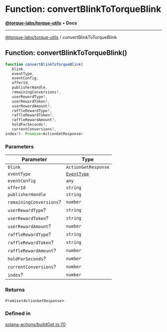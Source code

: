 # Function: convertBlinkToTorqueBlink

[**@torque-labs/torque-utils**](../) • **Docs**

***

[@torque-labs/torque-utils](../) / convertBlinkToTorqueBlink

## Function: convertBlinkToTorqueBlink()

```ts
function convertBlinkToTorqueBlink(
   blink, 
   eventType, 
   eventConfig, 
   offerId, 
   publisherHandle, 
   remainingConversions?, 
   userRewardType?, 
   userRewardToken?, 
   userRewardAmount?, 
   raffleRewardType?, 
   raffleRewardToken?, 
   raffleRewardAmount?, 
   holdForSeconds?, 
   currentConversions?, 
index?): Promise<ActionGetResponse>
```

### Parameters

| Parameter               | Type                                        |
| ----------------------- | ------------------------------------------- |
| `blink`                 | `ActionGetResponse`                         |
| `eventType`             | [`EventType`](../enumerations/eventtype.md) |
| `eventConfig`           | `any`                                       |
| `offerId`               | `string`                                    |
| `publisherHandle`       | `string`                                    |
| `remainingConversions`? | `number`                                    |
| `userRewardType`?       | `string`                                    |
| `userRewardToken`?      | `string`                                    |
| `userRewardAmount`?     | `number`                                    |
| `raffleRewardType`?     | `string`                                    |
| `raffleRewardToken`?    | `string`                                    |
| `raffleRewardAmount`?   | `number`                                    |
| `holdForSeconds`?       | `number`                                    |
| `currentConversions`?   | `number`                                    |
| `index`?                | `number`                                    |

### Returns

`Promise`<`ActionGetResponse`>

### Defined in

[solana-actions/buildGet.ts:70](https://github.com/torque-labs/torque-utils/blob/3bd29ca22f900f1cf2686f7f240bf82e15337207/solana-actions/buildGet.ts#L70)

